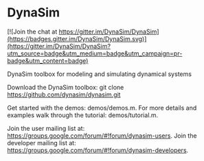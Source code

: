 # DynaSim

[![Join the chat at https://gitter.im/DynaSim/DynaSim](https://badges.gitter.im/DynaSim/DynaSim.svg)](https://gitter.im/DynaSim/DynaSim?utm_source=badge&utm_medium=badge&utm_campaign=pr-badge&utm_content=badge)

DynaSim toolbox for modeling and simulating dynamical systems

Download the DynaSim toolbox:
git clone https://github.com/dynasim/dynasim.git

Get started with the demos: demos/demos.m.
For more details and examples walk through the tutorial: demos/tutorial.m.

Join the user mailing list at: https://groups.google.com/forum/#!forum/dynasim-users.
Join the developer mailing list at: https://groups.google.com/forum/#!forum/dynasim-developers.
